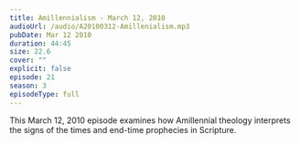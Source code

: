 ```yaml
---
title: Amillennialism - March 12, 2010
audioUrl: /audio/A20100312-Amillenialism.mp3
pubDate: Mar 12 2010
duration: 44:45
size: 22.6
cover: ""
explicit: false
episode: 21
season: 3
episodeType: full
---
```

This March 12, 2010 episode examines how Amillennial theology interprets the signs of the times and end-time prophecies in Scripture.

